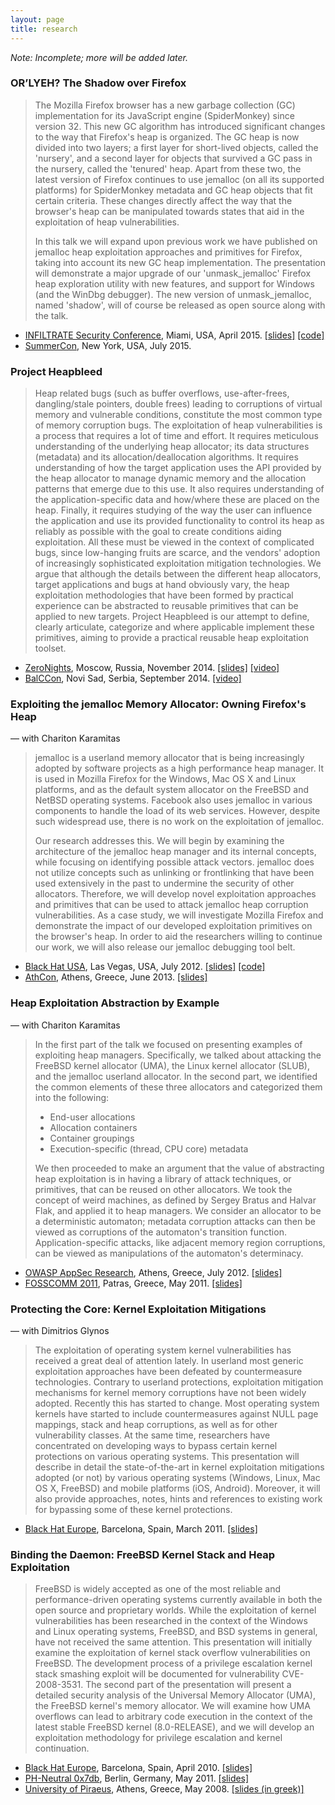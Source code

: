 ```yaml
---
layout: page
title: research
---
```


*Note: Incomplete; more will be added later.*

### OR’LYEH? The Shadow over Firefox

> The Mozilla Firefox browser has a new garbage collection (GC) implementation
> for its JavaScript engine (SpiderMonkey) since version 32. This new GC algorithm
> has introduced significant changes to the way that Firefox's heap is organized.
> The GC heap is now divided into two layers; a first layer for short-lived
> objects, called the 'nursery', and a second layer for objects that survived
> a GC pass in the nursery, called the 'tenured' heap. Apart from these two, the
> latest version of Firefox continues to use jemalloc (on all its supported platforms)
> for SpiderMonkey metadata and GC heap objects that fit certain criteria. These
> changes directly affect the way that the browser's heap can be manipulated towards
> states that aid in the exploitation of heap vulnerabilities.
>
> In this talk we will expand upon previous work we have published on jemalloc heap
> exploitation approaches and primitives for Firefox, taking into account its new
> GC heap implementation. The presentation will demonstrate a major upgrade of our
> 'unmask_jemalloc' Firefox heap exploration utility with new features, and support
> for Windows (and the WinDbg debugger). The new version of unmask_jemalloc, named
> 'shadow', will of course be released as open source along with the talk.

* [INFILTRATE Security
Conference](http://web.archive.org/web/20150315014310/http://www.infiltratecon.com/speakers.html#firefox),
Miami, USA, April 2015. [[slides]](https://speakerdeck.com/argp/orlyeh-the-shadow-over-firefox)
[[code]](https://github.com/CENSUS/shadow)
* [SummerCon](http://web.archive.org/web/20150919005103/http://www.summercon.org/presentations.html#firefox),
New York, USA, July 2015.

### Project Heapbleed

> Heap related bugs (such as buffer overflows, use-after-frees, dangling/stale
> pointers, double frees) leading to corruptions of virtual memory and vulnerable
> conditions, constitute the most common type of memory corruption bugs. The
> exploitation of heap vulnerabilities is a process that requires a lot of time and
> effort. It requires meticulous understanding of the underlying heap allocator; its
> data structures (metadata) and its allocation/deallocation algorithms. It requires
> understanding of how the target application uses the API provided by the heap
> allocator to manage dynamic memory and the allocation patterns that emerge due
> to this use. It also requires understanding of the application-specific data and
> how/where these are placed on the heap. Finally, it requires studying of the way
> the user can influence the application and use its provided functionality to
> control its heap as reliably as possible with the goal to create conditions aiding
> exploitation. All these must be viewed in the context of complicated bugs, since
> low-hanging fruits are scarce, and the vendors' adoption of increasingly
> sophisticated exploitation mitigation technologies. We argue that although the
> details between the different heap allocators, target applications and bugs at hand
> obviously vary, the heap exploitation methodologies that have been formed by
> practical experience can be abstracted to reusable primitives that can be applied
> to new targets. Project Heapbleed is our attempt to define, clearly articulate,
> categorize and where applicable implement these primitives, aiming to provide a
> practical reusable heap exploitation toolset.

* [ZeroNights](http://2014.zeronights.org/conference/agenda.html#patroklos),
Moscow, Russia, November 2014. [[slides]](https://speakerdeck.com/argp/project-heapbleed)
[[video]](https://www.youtube.com/watch?v=IAFqhzNgJgI)
* [BalCCon](https://2k14.balccon.org/index.php?title=Project_Heapbleed), Novi Sad,
Serbia, September 2014. [[video]](https://www.youtube.com/watch?v=-smvfojecvs)

### Exploiting the jemalloc Memory Allocator: Owning Firefox's Heap
&mdash; with Chariton Karamitas

> jemalloc is a userland memory allocator that is being increasingly adopted
> by software projects as a high performance heap manager. It is used in
> Mozilla Firefox for the Windows, Mac OS X and Linux platforms, and as the
> default system allocator on the FreeBSD and NetBSD operating systems.
> Facebook also uses jemalloc in various components to handle the load of its
> web services. However, despite such widespread use, there is no work on the
> exploitation of jemalloc.
>
> Our research addresses this. We will begin by examining the architecture of
> the jemalloc heap manager and its internal concepts, while focusing on
> identifying possible attack vectors. jemalloc does not utilize concepts such
> as unlinking or frontlinking that have been used extensively in the past
> to undermine the security of other allocators. Therefore, we will develop
> novel exploitation approaches and primitives that can be used to attack
> jemalloc heap corruption vulnerabilities. As a case study, we will investigate
> Mozilla Firefox and demonstrate the impact of our developed exploitation
> primitives on the browser's heap. In order to aid the researchers willing to
> continue our work, we will also release our jemalloc debugging tool belt.

* [Black Hat USA](https://www.blackhat.com/html/bh-us-12/bh-us-12-briefings.html#Argyroudis),
Las Vegas, USA, July 2012.
[[slides]](https://speakerdeck.com/argp/exploiting-the-jemalloc-memory-allocator-owning-firefoxs-heap)
[[code]](https://github.com/argp/unmask_jemalloc)
* [AthCon](http://cc.thinkst.com/conference/view/656/), Athens, Greece, June 2013.
[[slides]](https://speakerdeck.com/argp/firefox-exploitation)

### Heap Exploitation Abstraction by Example
&mdash; with Chariton Karamitas

> In the first part of the talk we focused on presenting examples of exploiting heap
> managers. Specifically, we talked about attacking the FreeBSD kernel allocator
> (UMA), the Linux kernel allocator (SLUB), and the jemalloc userland allocator. In
> the second part, we identified the common elements of these three allocators and
> categorized them into the following:
>
> * End-user allocations
> * Allocation containers
> * Container groupings
> * Execution-specific (thread, CPU core) metadata
>
> We then proceeded to make an argument that the value of abstracting heap
> exploitation is in having a library of attack techniques, or primitives, that
> can be reused on other allocators. We took the concept of weird machines, as
> defined by Sergey Bratus and Halvar Flak, and applied it to heap managers.
> We consider an allocator to be a deterministic automaton; metadata
> corruption attacks can then be viewed as corruptions of the automaton's
> transition function. Application-specific attacks, like adjacent memory region
> corruptions, can be viewed as manipulations of the automaton's determinacy.

* [OWASP AppSec Research](http://2012.appsec.eu/schedule/index.html), Athens,
Greece, July 2012. [[slides]](https://speakerdeck.com/argp/heap-exploitation-abstraction-by-example)
* [FOSSCOMM 2011](http://census-labs.com/news/2011/05/17/fosscomm-2011/),
Patras, Greece, May 2011. [[slides]](https://speakerdeck.com/argp/patras-heap-massacre)

### Protecting the Core: Kernel Exploitation Mitigations
&mdash; with Dimitrios Glynos

> The exploitation of operating system kernel vulnerabilities has received a
> great deal of attention lately. In userland most generic exploitation
> approaches have been defeated by countermeasure technologies. Contrary to
> userland protections, exploitation mitigation mechanisms for kernel memory
> corruptions have not been widely adopted. Recently this has started to
> change. Most operating system kernels have started to include
> countermeasures against NULL page mappings, stack and heap corruptions, as
> well as for other vulnerability classes. At the same time, researchers
> have concentrated on developing ways to bypass certain kernel protections
> on various operating systems. This presentation will describe in detail
> the state-of-the-art in kernel exploitation mitigations adopted (or not)
> by various operating systems (Windows, Linux, Mac OS X, FreeBSD) and
> mobile platforms (iOS, Android). Moreover, it will also provide
> approaches, notes, hints and references to existing work for bypassing
> some of these kernel protections.

* [Black Hat
Europe](https://www.blackhat.com/html/bh-eu-11/bh-eu-11-briefings.html#Argyroudis),
Barcelona, Spain, March 2011.
[[slides]](https://speakerdeck.com/argp/protecting-the-core-kernel-exploitation-mitigations)

### Binding the Daemon: FreeBSD Kernel Stack and Heap Exploitation

> FreeBSD is widely accepted as one of the most reliable and performance-driven
> operating systems currently available in both the open source and proprietary
> worlds. While the exploitation of kernel vulnerabilities has been researched
> in the context of the Windows and Linux operating systems, FreeBSD, and BSD
> systems in general, have not received the same attention. This presentation
> will initially examine the exploitation of kernel stack overflow vulnerabilities
> on FreeBSD. The development process of a privilege escalation kernel stack
> smashing exploit will be documented for vulnerability CVE-2008-3531. The second
> part of the presentation will present a detailed security analysis of the
> Universal Memory Allocator (UMA), the FreeBSD kernel's memory allocator.
> We will examine how UMA overflows can lead to arbitrary code execution in
> the context of the latest stable FreeBSD kernel (8.0-RELEASE), and we will
> develop an exploitation methodology for privilege escalation and kernel
> continuation.

* [Black Hat
Europe](https://www.blackhat.com/html/bh-eu-10/bh-eu-10-briefings.html#Argyroudis),
Barcelona, Spain, April 2010.
[[slides]](https://speakerdeck.com/argp/binding-the-daemon-freebsd-kernel-stack-and-heap-exploitation)
* [PH-Neutral 0x7db](http://ph-neutral.darklab.org/previous/0x7db/talks.html),
Berlin, Germany, May 2011. [[slides]](https://speakerdeck.com/argp/freebsd-kernel-massacre)
* [University of Piraeus](http://rainbow.cs.unipi.gr/projects/oss/wiki/EventSixteen), Athens,
Greece, May 2008. [[slides
(in greek)]](https://speakerdeck.com/argp/tekhnikes-ekmetalleuses-trototeton-asphaleias-purena)
